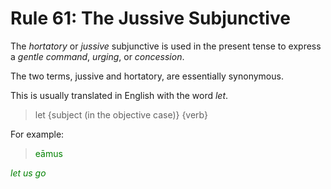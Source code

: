 # Rule 61: The Jussive Subjunctive

The _hortatory_ or _jussive_ subjunctive is used in the present tense to express a _gentle command_, _urging_, or _concession_.

The two terms, jussive and hortatory, are essentially synonymous.  

This is usually translated in English with the word _let_.

> let {subject (in the objective case)} {verb}

For example:

> <span style="color: green;">eāmus</span>

_<span style="color: green">let us go</span>_